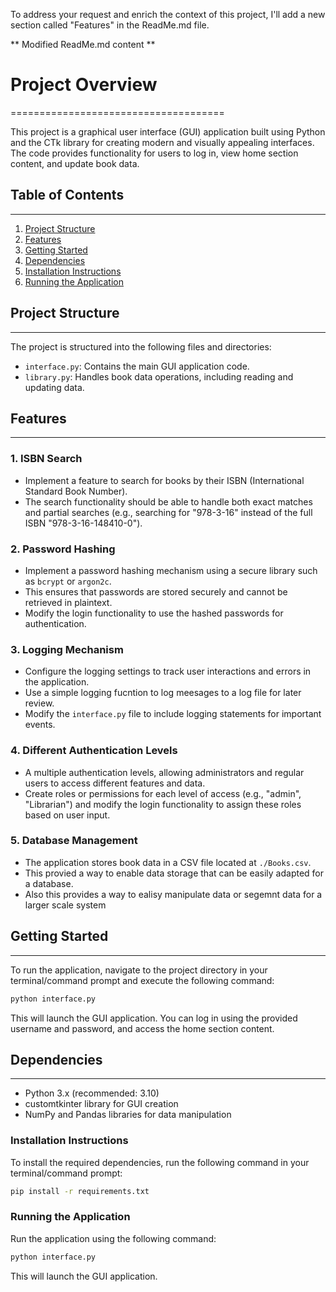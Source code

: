 To address your request and enrich the context of this project, I'll add a new section called "Features" in the ReadMe.md file.

** Modified ReadMe.md content **

# Project Overview

=====================================

This project is a graphical user interface (GUI) application built using Python and the CTk library for creating modern and visually appealing interfaces. The code provides functionality for users to log in, view home section content, and update book data.

## Table of Contents

---

1. [Project Structure](#project-structure)
2. [Features](#features)
3. [Getting Started](#getting-started)
4. [Dependencies](#dependencies)
5. [Installation Instructions](#installation-instructions)
6. [Running the Application](#running-the-applicaion)

## Project Structure

---

The project is structured into the following files and directories:

- `interface.py`: Contains the main GUI application code.
- `library.py`: Handles book data operations, including reading and updating data.

## Features

---

### 1. ISBN Search

- Implement a feature to search for books by their ISBN (International Standard Book Number).
- The search functionality should be able to handle both exact matches and partial searches (e.g., searching for "978-3-16" instead of the full ISBN "978-3-16-148410-0").

### 2. Password Hashing

- Implement a password hashing mechanism using a secure library such as `bcrypt` or `argon2c`.
- This ensures that passwords are stored securely and cannot be retrieved in plaintext.
- Modify the login functionality to use the hashed passwords for authentication.

### 3. Logging Mechanism

- Configure the logging settings to track user interactions and errors in the application.
- Use a simple logging fucntion to log meesages to a log file for later review.
- Modify the `interface.py` file to include logging statements for important events.

### 4. Different Authentication Levels

- A multiple authentication levels, allowing administrators and regular users to access different features and data.
- Create roles or permissions for each level of access (e.g., "admin", "Librarian") and modify the login functionality to assign these roles based on user input.

### 5. Database Management

- The application stores book data in a CSV file located at `./Books.csv`.
- This provied a way to enable data storage that can be easily adapted for a database.
- Also this provides a way to ealisy manipulate data or segemnt data for a larger scale system

## Getting Started

---

To run the application, navigate to the project directory in your terminal/command prompt and execute the following command:

```bash
python interface.py
```

This will launch the GUI application. You can log in using the provided username and password, and access the home section content.

## Dependencies

---

- Python 3.x (recommended: 3.10)
- customtkinter library for GUI creation
- NumPy and Pandas libraries for data manipulation

### Installation Instructions

To install the required dependencies, run the following command in your terminal/command prompt:

```bash
pip install -r requirements.txt
```

### Running the Application

Run the application using the following command:

```bash
python interface.py
```

This will launch the GUI application.
